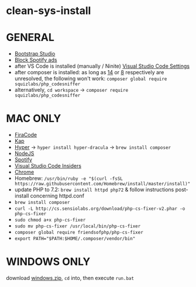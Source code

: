 # clean-sys-install

# GENERAL

- [Bootstrap Studio](http://bootstrapstudio.io/download)
- [Block Spotify ads](https://www.reddit.com/r/Piracy/comments/4kn6rq/comprehensive_guide_to_blocking_ads_on_spotify/)
- after VS Code is installed (manually / Ninite) [Visual Studio Code Settings](https://marketplace.visualstudio.com/items?itemName=Shan.code-settings-sync)
- after composer is installed: as long as [14](https://github.com/ikappas/vscode-phpcs/issues/14) or [8](https://github.com/ikappas/vscode-phpcs/issues/8) respectively are unresolved, the following won't work: `composer global require squizlabs/php_codesniffer`
- alternatively, `cd workspace` -> `composer require squizlabs/php_codesniffer`

# MAC ONLY

- [FiraCode](https://github.com/tonsky/FiraCode#download-v1205--how-to-install--troubleshooting--news--updates)
- [Kap](https://electronjs.org/apps/kap)
- [Hyper](https://releases.hyper.is/download/)
  -> `hyper install hyper-dracula`
  -> `brew install composer`
- [NodeJS](https://nodejs.org)
- [Spotify](http://spotify.com/download)
- [Visual Studio Code Insiders](https://code.visualstudio.com/)
- [Chrome](https://chrome.com)
- Homebrew: `/usr/bin/ruby -e "$(curl -fsSL https://raw.githubusercontent.com/Homebrew/install/master/install)"`
- update PHP to 7.2: `brew install httpd php72` & follow instructions post-install concerning httpd.conf
- `brew install composer`
- `curl -L http://cs.sensiolabs.org/download/php-cs-fixer-v2.phar -o php-cs-fixer`
- `sudo chmod a+x php-cs-fixer`
- `sudo mv php-cs-fixer /usr/local/bin/php-cs-fixer`
- `composer global require friendsofphp/php-cs-fixer`
- `export PATH="$PATH:$HOME/.composer/vendor/bin"`

# WINDOWS ONLY

download [windows.zip](https://github.com/ljosberinn/clean-sys-install/blob/master/windows.zip), `cd` into, then execute `run.bat`
